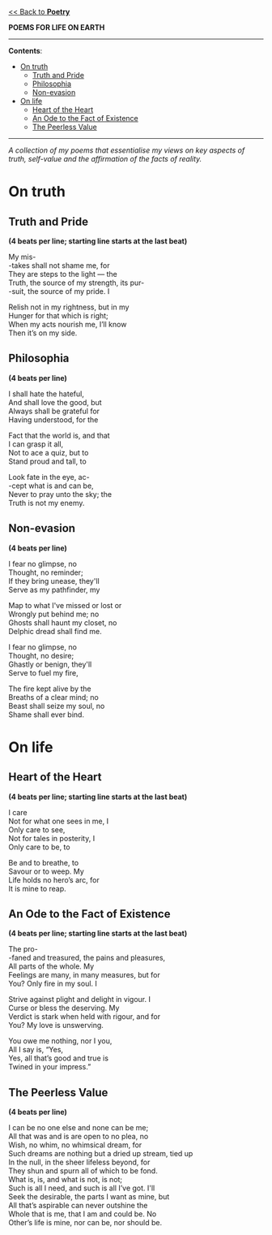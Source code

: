 [<< Back to **Poetry**](https://pranigopu.github.io/art/poetry)

**POEMS FOR LIFE ON EARTH**

---

**Contents**:

- [On truth](#on-truth)
  - [Truth and Pride](#truth-and-pride)
  - [Philosophia](#philosophia)
  - [Non-evasion](#non-evasion)
- [On life](#on-life)
  - [Heart of the Heart](#heart-of-the-heart)
  - [An Ode to the Fact of Existence](#an-ode-to-the-fact-of-existence)
  - [The Peerless Value](#the-peerless-value)

---

_A collection of my poems that essentialise my views on key aspects of truth, self-value and the affirmation of the facts of reality._

# On truth
## Truth and Pride
**(4 beats per line; starting line starts at the last beat)**

My mis- <br>
-takes shall not shame me, for <br>
They are steps to the light — the <br>
Truth, the source of my strength, its pur- <br>
-suit, the source of my pride. I

Relish not in my rightness, but in my <br>
Hunger for that which is right; <br>
When my acts nourish me, I’ll know <br>
Then it’s on my side.

## Philosophia
**(4 beats per line)**

I shall hate the hateful, <br>
And shall love the good, but <br>
Always shall be grateful for <br>
Having understood, for the

Fact that the world is, and that <br>
I can grasp it all, <br>
Not to ace a quiz, but to <br>
Stand proud and tall, to

Look fate in the eye, ac- <br>
-cept what is and can be, <br>
Never to pray unto the sky; the <br>
Truth is not my enemy.

## Non-evasion
**(4 beats per line)**

I fear no glimpse, no <br>
Thought, no reminder; <br>
If they bring unease, they'll <br>
Serve as my pathfinder, my

Map to what I've missed or lost or <br>
Wrongly put behind me; no <br>
Ghosts shall haunt my closet, no <br>
Delphic dread shall find me.

I fear no glimpse, no <br>
Thought, no desire; <br>
Ghastly or benign, they'll <br>
Serve to fuel my fire, <br>

The fire kept alive by the <br>
Breaths of a clear mind; no <br>
Beast shall seize my soul, no <br>
Shame shall ever bind.

# On life
## Heart of the Heart
**(4 beats per line; starting line starts at the last beat)**

I care <br>
Not for what one sees in me, I <br>
Only care to see, <br>
Not for tales in posterity, I <br>
Only care to be, to

Be and to breathe, to <br>
Savour or to weep. My <br>
Life holds no hero’s arc, for <br>
It is mine to reap.

## An Ode to the Fact of Existence
**(4 beats per line; starting line starts at the last beat)**

The pro- <br>
-faned and treasured, the pains and pleasures, <br>
All parts of the whole. My <br>
Feelings are many, in many measures, but for <br>
You? Only fire in my soul. I

Strive against plight and delight in vigour. I <br>
Curse or bless the deserving. My <br>
Verdict is stark when held with rigour, and for <br>
You? My love is unswerving.

You owe me nothing, nor I you, <br>
All I say is, “Yes, <br>
Yes, all that’s good and true is <br>
Twined in your impress.”

## The Peerless Value
**(4 beats per line)**

I can be no one else and none can be me; <br>
All that was and is are open to no plea, no <br>
Wish, no whim, no whimsical dream, for <br>
Such dreams are nothing but a dried up stream, tied up <br>
In the null, in the sheer lifeless beyond, for <br>
They shun and spurn all of which to be fond. <br>
What is, is, and what is not, is not; <br>
Such is all I need, and such is all I’ve got. I'll <br>
Seek the desirable, the parts I want as mine, but <br>
All that’s aspirable can never outshine the <br>
Whole that is me, that I am and could be. No <br>
Other’s life is mine, nor can be, nor should be.